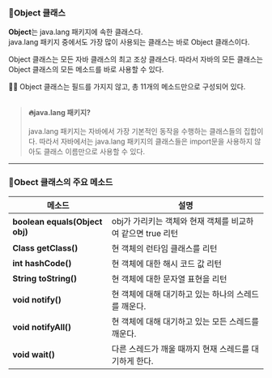 ### 🔵Object 클래스
 
**Object**는 java.lang 패키지에 속한 클래스다. <br>
java.lang 패키지 중에서도 가장 많이 사용되는 클래스는 바로 Object 클래스이다.

Object 클래스는 모든 자바 클래스의 최고 조상 클래스다. 따라서 자바의 모든 클래스는 
Object 클래스의 모든 메소드를 바로 사용할 수 있다.

🎈🎈 Object 클래스는 필드를 가지지 않고, 총 11개의 메소드만으로 구성되어 있다.
<br><br>
> **🔥java.lang 패키지?** <br><br>
> java.lang 패키지는 자바에서 가장 기본적인 동작을 수행하는 클래스들의 집합이다.
> 따라서 자바에서는 java.lang 패키지의 클래스들은 import문을 사용하지 않아도
> 클래스 이름만으로 사용할 수 있다.

---
### 🔵Obect 클래스의 주요 메소드 

|메소드|설명|
|------|---|
|**boolean equals(Object obj)**|obj가 가리키는 객체와 현재 객체를 비교하여 같으면 true 리턴|
|**Class getClass()**|현 객체의 런타임 클래스를 리턴|
|**int hashCode()**|현 객체에 대한 해시 코드 값 리턴|
|**String toString()**|현 객체에 대한 문자열 표현을 리턴|
|**void notify()**|현 객체에 대해 대기하고 있는 하나의 스레드를 깨운다.|
|**void notifyAll()**|현 객체에 대해 대기하고 있는 모든 스레드를 깨운다.|
|**void wait()**|다른 스레드가 깨울 때까지 현재 스레드를 대기하게 한다.|
